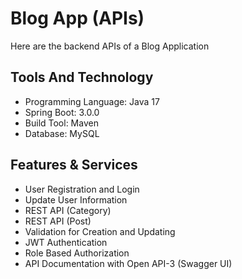# Blog App (APIs)
Here are the backend APIs of a Blog Application

## Tools And Technology
* Programming Language: Java 17
* Spring Boot: 3.0.0
* Build Tool: Maven
* Database: MySQL

## Features & Services
* User Registration and Login
* Update User Information
* REST API (Category)
* REST API (Post)
* Validation for Creation and Updating
* JWT Authentication
* Role Based Authorization
* API Documentation with Open API-3 (Swagger UI)


